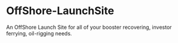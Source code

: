 # OffShore-LaunchSite
An OffShore Launch Site for all of your booster recovering, investor ferrying, oil-rigging needs.

